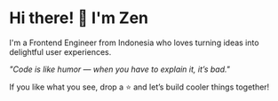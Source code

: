 <h1 align="left">Hi there! 👋 I'm Zen</h1>

<p align="left">
  I'm a Frontend Engineer from Indonesia who loves turning ideas into delightful user experiences.  
  
</p>

<p align="left">
  <i>"Code is like humor — when you have to explain it, it’s bad."</i>
</p>

<p align="left">
  If you like what you see, drop a ⭐ and let’s build cooler things together!
</p>
